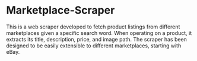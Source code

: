 # Marketplace-Scraper
This is a web scraper developed to fetch product listings from different marketplaces given a specific search word. When operating on a product, it extracts its title, description, price, and image path. The scraper has been designed to be easily extensible to different marketplaces, starting with eBay.
